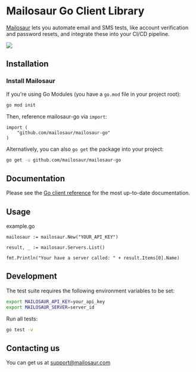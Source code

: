 # Mailosaur Go Client Library

[Mailosaur](https://mailosaur.com) lets you automate email and SMS tests, like account verification and password resets, and integrate these into your CI/CD pipeline.

[![](https://github.com/mailosaur/mailosaur-go/workflows/CI/badge.svg)](https://github.com/mailosaur/mailosaur-go/actions)

## Installation

### Install Mailosaur

If you're using Go Modules (you have a `go.mod` file in your project root):

```sh
go mod init
```

Then, reference mailosaur-go via `import`:

```golang
import (
    "github.com/mailosaur/mailosaur-go"
)
```

Alternatively, you can also `go get` the package into your project:

```sh
go get -u github.com/mailosaur/mailosaur-go
```

## Documentation

Please see the [Go client reference](https://mailosaur.com/docs/email-testing/go/) for the most up-to-date documentation.

## Usage

example.go

```golang
mailosaur := mailosaur.New("YOUR_API_KEY")

result, _ := mailosaur.Servers.List()

fmt.Println("Your have a server called: " + result.Items[0].Name)
```

## Development

The test suite requires the following environment variables to be set:

```sh
export MAILOSAUR_API_KEY=your_api_key
export MAILOSAUR_SERVER=server_id
```

Run all tests:

```sh
go test -v
```

## Contacting us

You can get us at [support@mailosaur.com](mailto:support@mailosaur.com)
